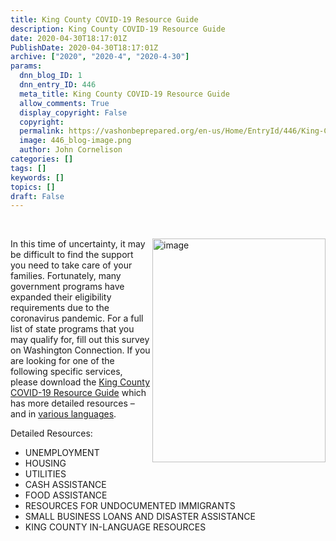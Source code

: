 ```yaml
---
title: King County COVID-19 Resource Guide
description: King County COVID-19 Resource Guide
date: 2020-04-30T18:17:01Z
PublishDate: 2020-04-30T18:17:01Z
archive: ["2020", "2020-4", "2020-4-30"]
params:
  dnn_blog_ID: 1
  dnn_entry_ID: 446
  meta_title: King County COVID-19 Resource Guide
  allow_comments: True
  display_copyright: False
  copyright:
  permalink: https://vashonbeprepared.org/en-us/Home/EntryId/446/King-County-COVID-19-Resource-Guide
  image: 446_blog-image.png
  author: John Cornelison
categories: []
tags: []
keywords: []
topics: []
draft: False
---
```


<p><a href="https://vashonbeprepared.org./images/446/Open-Live-Writer-53db77c0f640_7AFD-image_2.png"><br></a></p><p><a href="https://vashonbeprepared.org./images/446/Open-Live-Writer-53db77c0f640_7AFD-image_2.png"><img width="277" height="358" title="image" align="right" style="float: right; display: inline; background-image: none;" alt="image" src="https://vashonbeprepared.org./images/446/Open-Live-Writer-53db77c0f640_7AFD-image_thumb.png" border="0"></a>In this time of uncertainty, it may be difficult to find the support you need to take care of your families. Fortunately, many government programs have expanded their eligibility requirements due to the coronavirus pandemic. For a full list of state programs that you may qualify for, fill out this survey on Washington Connection. If you are looking for one of the following specific services, please download the <a href="https://www.kingcounty.gov/depts/health/communicable-diseases/disease-control/novel-coronavirus/~/media/depts/health/communicable-diseases/documents/C19/COVID-19-resource-guide-EN.ashx" target="_blank">King County COVID-19 Resource Guide</a> which has more detailed resources – and in <a href="https://www.kingcounty.gov/depts/health/covid-19.aspx" target="_blank">various languages</a>.</p><p>Detailed Resources:</p><ul><li>UNEMPLOYMENT</li><li>HOUSING</li><li>UTILITIES</li><li>CASH ASSISTANCE</li><li>FOOD ASSISTANCE</li><li>RESOURCES FOR UNDOCUMENTED IMMIGRANTS</li><li>SMALL BUSINESS LOANS AND DISASTER ASSISTANCE</li><li>KING COUNTY IN-LANGUAGE RESOURCES</li></ul>
